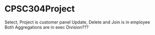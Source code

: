 # CPSC304Project

Select, Project is customer panel
Update, Delete and Join is in employee
Both Aggregations are in exec
Division???